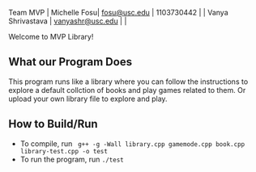 Team MVP
| Michelle Fosu| fosu@usc.edu | 1103730442 |
| Vanya Shrivastava | vanyashr@usc.edu | |

Welcome to MVP Library!

## What our Program Does

This program runs like a library where you can follow the instructions to explore a default 
collction of books and play games related to them. Or upload your own library file to explore and play.

## How to Build/Run

- To compile, run ` g++ -g -Wall library.cpp gamemode.cpp book.cpp library-test.cpp -o test`
- To run the program, run `./test`
